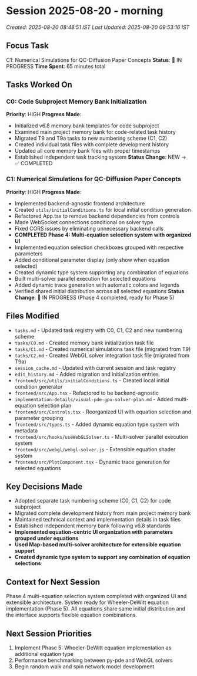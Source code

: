 # Session 2025-08-20 - morning

_Created: 2025-08-20 08:48:51 IST_
_Last Updated: 2025-08-20 09:53:16 IST_

## Focus Task

C1: Numerical Simulations for QC-Diffusion Paper Concepts
**Status**: 🔄 IN PROGRESS
**Time Spent**: 65 minutes total

## Tasks Worked On

### C0: Code Subproject Memory Bank Initialization

**Priority**: HIGH
**Progress Made**:

- Initialized v6.8 memory bank templates for code subproject
- Examined main project memory bank for code-related task history
- Migrated T9 and T9a tasks to new numbering scheme (C1, C2)
- Created individual task files with complete development history
- Updated all core memory bank files with proper timestamps
- Established independent task tracking system
  **Status Change**: NEW → ✅ COMPLETED

### C1: Numerical Simulations for QC-Diffusion Paper Concepts

**Priority**: HIGH
**Progress Made**:

- Implemented backend-agnostic frontend architecture
- Created `utils/initialConditions.ts` for local initial condition generation
- Refactored App.tsx to remove backend dependencies from controls
- Made WebSocket connections conditional on solver type
- Fixed CORS issues by eliminating unnecessary backend calls
- **COMPLETED Phase 4: Multi-equation selection system with organized UI**
- Implemented equation selection checkboxes grouped with respective parameters
- Added conditional parameter display (only show when equation selected)
- Created dynamic type system supporting any combination of equations
- Built multi-solver parallel execution for selected equations
- Added dynamic trace generation with automatic colors and legends
- Verified shared initial distribution across all selected equations
  **Status Change**: 🔄 IN PROGRESS (Phase 4 completed, ready for Phase 5)

## Files Modified

- `tasks.md` - Updated task registry with C0, C1, C2 and new numbering scheme
- `tasks/C0.md` - Created memory bank initialization task file
- `tasks/C1.md` - Created numerical simulations task file (migrated from T9)
- `tasks/C2.md` - Created WebGL solver integration task file (migrated from T9a)
- `session_cache.md` - Updated with current session and task registry
- `edit_history.md` - Added migration and initialization entries
- `frontend/src/utils/initialConditions.ts` - Created local initial condition generator
- `frontend/src/App.tsx` - Refactored to be backend-agnostic
- `implementation-details/visual-pde-gpu-solver-plan.md` - Added multi-equation selection plan
- `frontend/src/Controls.tsx` - Reorganized UI with equation selection and parameter grouping
- `frontend/src/types.ts` - Added dynamic equation type system with metadata
- `frontend/src/hooks/useWebGLSolver.ts` - Multi-solver parallel execution system
- `frontend/src/webgl/webgl-solver.js` - Extensible equation shader system
- `frontend/src/PlotComponent.tsx` - Dynamic trace generation for selected equations

## Key Decisions Made

- Adopted separate task numbering scheme (C0, C1, C2) for code subproject
- Migrated complete development history from main project memory bank
- Maintained technical context and implementation details in task files
- Established independent memory bank following v6.8 standards
- **Implemented equation-centric UI organization with parameters grouped under equations**
- **Used Map-based multi-solver architecture for extensible equation support**
- **Created dynamic type system to support any combination of equation selections**

## Context for Next Session

Phase 4 multi-equation selection system completed with organized UI and extensible architecture. System ready for Wheeler-DeWitt equation implementation (Phase 5). All equations share same initial distribution and the interface supports flexible equation combinations.

## Next Session Priorities

1. Implement Phase 5: Wheeler-DeWitt equation implementation as additional equation type
2. Performance benchmarking between py-pde and WebGL solvers
3. Begin random walk and spin network model development
